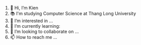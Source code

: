 1. 👋 Hi, I’m Kien
1. 📚 I'm studying Computer Science at Thang Long University
1. 👀 I’m interested in ...
1. 🌱 I’m currently learning: 
1. 💞️ I’m looking to collaborate on ...
1. 📫 How to reach me ...

<!---
Kean1791/Kean1791 is a ✨ special ✨ repository because its `README.md` (this file) appears on your GitHub profile.
You can click the Preview link to take a look at your changes.
--->
